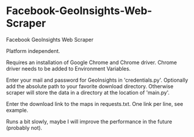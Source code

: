 # Facebook-GeoInsights-Web-Scraper
Facebook GeoInsights Web Scraper

Platform independent.

Requires an installation of Google Chrome and Chrome driver.
Chrome driver needs to be added to Environment Variables.

Enter your mail and password for GeoInsights in 'credentials.py'.
Optionally add the absolute path to your favorite download directory.
Otherwise scraper will store the data in a directory at the location of 'main.py'.

Enter the download link to the maps in requests.txt. One link per line, see example.

Runs a bit slowly, maybe I will improve the performance in the future (probably not).
